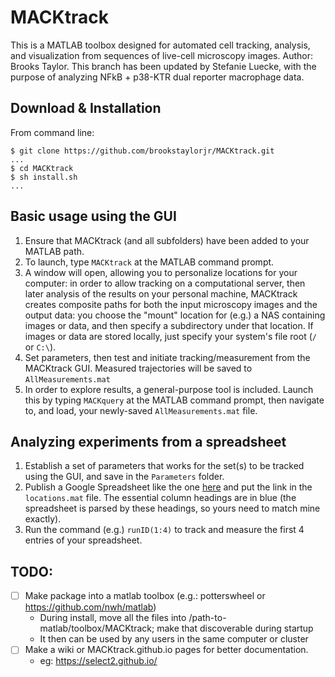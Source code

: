 # MACKtrack
This is a MATLAB toolbox designed for automated cell tracking, analysis, and visualization from sequences of live-cell microscopy images.
Author: Brooks Taylor.
This branch has been updated by Stefanie Luecke, with the purpose of analyzing NFkB + p38-KTR dual reporter macrophage data.

## Download & Installation
From command line:

```
$ git clone https://github.com/brookstaylorjr/MACKtrack.git
...
$ cd MACKtrack
$ sh install.sh
...
```

## Basic usage using the GUI
1. Ensure that MACKtrack (and all subfolders) have been added to your MATLAB path.
2. To launch, type `MACKtrack` at the MATLAB command prompt.
3. A window will open, allowing you to personalize locations for your computer: in order to allow tracking on a computational server, then later analysis of the results on your personal machine, MACKtrack creates composite paths for both the input microscopy images and the output data: you choose the "mount" location for (e.g.) a NAS containing images or data, and then specify a subdirectory under that location. If images or data are stored locally, just specify your system's file root (`/` or `C:\`).
4. Set parameters, then test and initiate tracking/measurement from the MACKtrack GUI. Measured trajectories will be saved to `AllMeasurements.mat`
5. In order to explore results, a general-purpose tool is included. Launch this by typing `MACKquery` at the MATLAB command prompt, then navigate to, and load, your newly-saved `AllMeasurements.mat` file.

## Analyzing experiments from a spreadsheet
1. Establish a set of parameters that works for the set(s) to be tracked using the GUI, and save in the `Parameters` folder.
2. Publish a Google Spreadsheet like the one [here](https://docs.google.com/spreadsheets/d/10o_d9HN8dhw8bX4tbGxFBJ63ju7tODVImZWNrnewmwY/edit#gid=0) and put the link in the `locations.mat` file. The essential column headings are in blue (the spreadsheet is parsed by these headings, so yours need to match mine exactly).
3. Run the command (e.g.) `runID(1:4)` to track and measure the first 4 entries of your spreadsheet.


## TODO:
* [ ] Make package into a matlab toolbox (e.g.: potterswheel or https://github.com/nwh/matlab)
  + During install, move all the files into /path-to-matlab/toolbox/MACKtrack; make that discoverable during startup 
  + It then can be used by any users in the same computer or cluster 
* [ ] Make a wiki or MACKtrack.github.io pages for better documentation. 
  + eg: https://select2.github.io/
